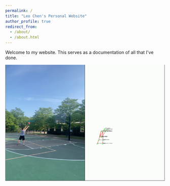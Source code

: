 ```yaml
---
permalink: /
title: "Leo Chen's Personal Website"
author_profile: true
redirect_from: 
  - /about/
  - /about.html
---
```


Welcome to my website. This serves as a documentation of all that I've done.

![](images/Hero-Image.png)

